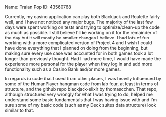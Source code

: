 Name: Traian Pop
ID: 43560768

Currently, my casino application can play both Blackjack and Roulette fairly well, and I have not noticed any major bugs. The majority of the last few days were spent working on tests and trying to optimize/clean-up the code as much as possible. I still believe I'll be working on it for the remainder of the day but it will mostly be smaller changes I believe. I had lots of fun working with a more complicated version of Project 4 and I wish I could have done everything that I planned on doing from the beginning, but making sure every use case was accounted for in both games took a lot longer than previously thought. Had I had more time, I would have made the experience more personal for the player when they log in and add more functionality such as a Casino Bank and/or more games.

In regards to code that I used from other places, I was heavily influenced by some of the HumanPlayer hangman code from lab four, at least in terms of structure, and the github repo blackjack-elixir by thomascchen. That repo, although structured very wrongly for what I was trying to do, helped me understand some basic fundamentals that I was having issue with and I'm sure some of my basic code (such as my Deck suites data structure) look similar to that. 

